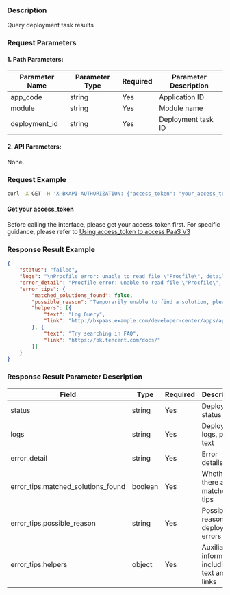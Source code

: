 ### Description
Query deployment task results


### Request Parameters

#### 1. Path Parameters:

| Parameter Name | Parameter Type | Required | Parameter Description |
| -------------- | -------------- | -------- | --------------------- |
| app_code       | string         | Yes      | Application ID        |
| module         | string         | Yes      | Module name           |
| deployment_id  | string         | Yes      | Deployment task ID    |

#### 2. API Parameters:
None.

### Request Example
```bash
curl -X GET -H 'X-BKAPI-AUTHORIZATION: {"access_token": "your_access_token"}' http://bkapi.example.com/api/bkpaas3/prod/bkapps/applications/{app_code}/modules/{module}/deployments/{deployment_id}/result/
```

#### Get your access_token

Before calling the interface, please get your access_token first. For specific guidance, please refer to [Using access_token to access PaaS V3](https://bk.tencent.com/docs/markdown/PaaS/DevelopTools/BaseGuide/topics/paas/access_token)

### Response Result Example
```json
{
	"status": "failed",
	"logs": "\nProcfile error: unable to read file \"Procfile\", details: module 'paasng.dev_resources.sourcectl.package.client' has no attribute 'S3TarClient'",
	"error_detail": "Procfile error: unable to read file \"Procfile\", details: module 'paasng.dev_resources.sourcectl.package.client' has no attribute 'S3TarClient'",
	"error_tips": {
		"matched_solutions_found": false,
		"possible_reason": "Temporarily unable to find a solution, please go to the \"Standard Output Log\" to check for exceptions",
		"helpers": [{
			"text": "Log Query",
			"link": "http://bkpaas.example.com/developer-center/apps/appid/default/log?tab=stream"
		}, {
			"text": "Try searching in FAQ",
			"link": "https://bk.tencent.com/docs/"
		}]
	}
}
```

### Response Result Parameter Description

| Field | Type | Required | Description |
| ----- | ---- | -------- | ----------- |
| status | string | Yes | Deployment status |
| logs | string | Yes | Deployment logs, plain text |
| error_detail | string | Yes | Error details |
| error_tips.matched_solutions_found | boolean | Yes | Whether there are matched tips |
| error_tips.possible_reason | string | Yes | Possible reasons for deployment errors |
| error_tips.helpers | object | Yes | Auxiliary information, including text and links |